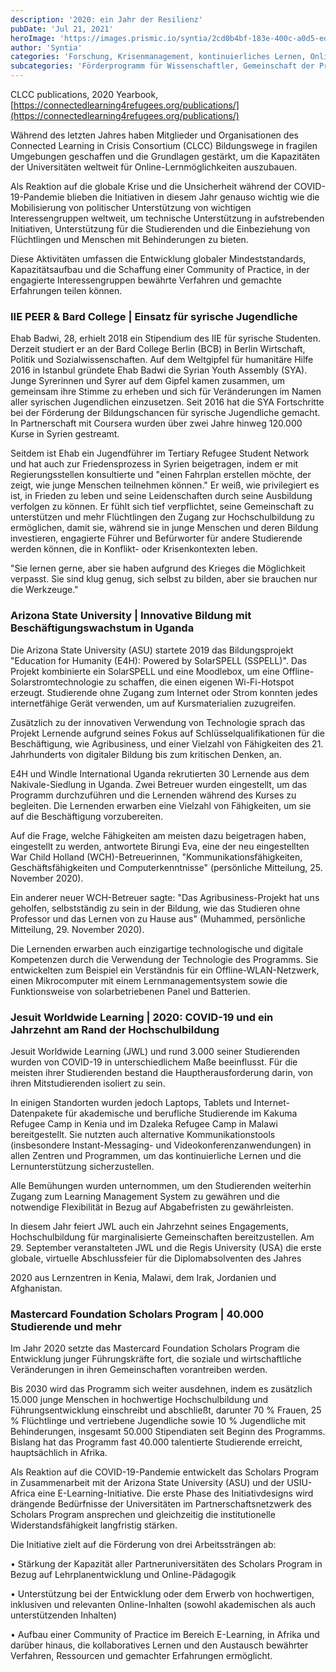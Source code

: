 ```yaml
---
description: '2020: ein Jahr der Resilienz'
pubDate: 'Jul 21, 2021'
heroImage: 'https://images.prismic.io/syntia/2cd0b4bf-183e-400c-a0d5-ed470887bef2_screenshot-2021-07-21-at-15.32.20.png?auto=compress,format'
author: 'Syntia'
categories: 'Forschung, Krisenmanagement, kontinuierliches Lernen, Online Bildung'
subcategories: 'Förderprogramm für Wissenschaftler, Gemeinschaft der Praxis, digitale Lesefähigkeiten, Führungskräfteentwicklung'
---
```


CLCC publications, 2020 Yearbook, [https://connectedlearning4refugees.org/publications/](https://connectedlearning4refugees.org/publications/)

Während des letzten Jahres haben Mitglieder und Organisationen des Connected Learning in Crisis Consortium (CLCC) Bildungswege in fragilen Umgebungen geschaffen und die Grundlagen gestärkt, um die Kapazitäten der Universitäten weltweit für Online-Lernmöglichkeiten auszubauen.

Als Reaktion auf die globale Krise und die Unsicherheit während der COVID-19-Pandemie blieben die Initiativen in diesem Jahr genauso wichtig wie die Mobilisierung von politischer Unterstützung von wichtigen Interessengruppen weltweit, um technische Unterstützung in aufstrebenden Initiativen, Unterstützung für die Studierenden und die Einbeziehung von Flüchtlingen und Menschen mit Behinderungen zu bieten.

Diese Aktivitäten umfassen die Entwicklung globaler Mindeststandards, Kapazitätsaufbau und die Schaffung einer Community of Practice, in der engagierte Interessengruppen bewährte Verfahren und gemachte Erfahrungen teilen können.

### **IIE PEER & Bard College | Einsatz für syrische Jugendliche**

Ehab Badwi, 28, erhielt 2018 ein Stipendium des IIE für syrische Studenten. Derzeit studiert er an der Bard College Berlin (BCB) in Berlin Wirtschaft, Politik und Sozialwissenschaften. Auf dem Weltgipfel für humanitäre Hilfe 2016 in Istanbul gründete Ehab Badwi die Syrian Youth Assembly (SYA). Junge Syrerinnen und Syrer auf dem Gipfel kamen zusammen, um gemeinsam ihre Stimme zu erheben und sich für Veränderungen im Namen aller syrischen Jugendlichen einzusetzen. Seit 2016 hat die SYA Fortschritte bei der Förderung der Bildungschancen für syrische Jugendliche gemacht. In Partnerschaft mit Coursera wurden über zwei Jahre hinweg 120.000 Kurse in Syrien gestreamt.

Seitdem ist Ehab ein Jugendführer im Tertiary Refugee Student Network und hat auch zur Friedensprozess in Syrien beigetragen, indem er mit Regierungsstellen konsultierte und "einen Fahrplan erstellen möchte, der zeigt, wie junge Menschen teilnehmen können." Er weiß, wie privilegiert es ist, in Frieden zu leben und seine Leidenschaften durch seine Ausbildung verfolgen zu können. Er fühlt sich tief verpflichtet, seine Gemeinschaft zu unterstützen und mehr Flüchtlingen den Zugang zur Hochschulbildung zu ermöglichen, damit sie, während sie in junge Menschen und deren Bildung investieren, engagierte Führer und Befürworter für andere Studierende werden können, die in Konflikt- oder Krisenkontexten leben.

"Sie lernen gerne, aber sie haben aufgrund des Krieges die Möglichkeit verpasst. Sie sind klug genug, sich selbst zu bilden, aber sie brauchen nur die Werkzeuge."

### **Arizona State University | Innovative Bildung mit Beschäftigungswachstum in Uganda**

Die Arizona State University (ASU) startete 2019 das Bildungsprojekt "Education for Humanity (E4H): Powered by SolarSPELL (SSPELL)". Das Projekt kombinierte ein SolarSPELL und eine Moodlebox, um eine Offline-Solarstromtechnologie zu schaffen, die einen eigenen Wi-Fi-Hotspot erzeugt. Studierende ohne Zugang zum Internet oder Strom konnten jedes internetfähige Gerät verwenden, um auf Kursmaterialien zuzugreifen.

Zusätzlich zu der innovativen Verwendung von Technologie sprach das Projekt Lernende aufgrund seines Fokus auf Schlüsselqualifikationen für die Beschäftigung, wie Agribusiness, und einer Vielzahl von Fähigkeiten des 21. Jahrhunderts von digitaler Bildung bis zum kritischen Denken, an.

E4H und Windle International Uganda rekrutierten 30 Lernende aus dem Nakivale-Siedlung in Uganda. Zwei Betreuer wurden eingestellt, um das Programm durchzuführen und die Lernenden während des Kurses zu begleiten. Die Lernenden erwarben eine Vielzahl von Fähigkeiten, um sie auf die Beschäftigung vorzubereiten.

Auf die Frage, welche Fähigkeiten am meisten dazu beigetragen haben, eingestellt zu werden, antwortete Birungi Eva, eine der neu eingestellten War Child Holland (WCH)-Betreuerinnen, "Kommunikationsfähigkeiten, Geschäftsfähigkeiten und Computerkenntnisse" (persönliche Mitteilung, 25. November 2020).

Ein anderer neuer WCH-Betreuer sagte: "Das Agribusiness-Projekt hat uns geholfen, selbstständig zu sein in der Bildung, wie das Studieren ohne Professor und das Lernen von zu Hause aus" (Muhammed, persönliche Mitteilung, 29. November 2020).

Die Lernenden erwarben auch einzigartige technologische und digitale Kompetenzen durch die Verwendung der Technologie des Programms. Sie entwickelten zum Beispiel ein Verständnis für ein Offline-WLAN-Netzwerk, einen Mikrocomputer mit einem Lernmanagementsystem sowie die Funktionsweise von solarbetriebenen Panel und Batterien.

### **Jesuit Worldwide Learning | 2020: COVID-19 und ein Jahrzehnt am Rand der Hochschulbildung**

Jesuit Worldwide Learning (JWL) und rund 3.000 seiner Studierenden wurden von COVID-19 in unterschiedlichem Maße beeinflusst. Für die meisten ihrer Studierenden bestand die Hauptherausforderung darin, von ihren Mitstudierenden isoliert zu sein.

In einigen Standorten wurden jedoch Laptops, Tablets und Internet-Datenpakete für akademische und berufliche Studierende im Kakuma Refugee Camp in Kenia und im Dzaleka Refugee Camp in Malawi bereitgestellt. Sie nutzten auch alternative Kommunikationstools (insbesondere Instant-Messaging- und Videokonferenzanwendungen) in allen Zentren und Programmen, um das kontinuierliche Lernen und die Lernunterstützung sicherzustellen.

Alle Bemühungen wurden unternommen, um den Studierenden weiterhin Zugang zum Learning Management System zu gewähren und die notwendige Flexibilität in Bezug auf Abgabefristen zu gewährleisten.

In diesem Jahr feiert JWL auch ein Jahrzehnt seines Engagements, Hochschulbildung für marginalisierte Gemeinschaften bereitzustellen. Am 29. September veranstalteten JWL und die Regis University (USA) die erste globale, virtuelle Abschlussfeier für die Diplomabsolventen des Jahres

2020 aus Lernzentren in Kenia, Malawi, dem Irak, Jordanien und Afghanistan.

### **Mastercard Foundation Scholars Program | 40.000 Studierende und mehr**

Im Jahr 2020 setzte das Mastercard Foundation Scholars Program die Entwicklung junger Führungskräfte fort, die soziale und wirtschaftliche Veränderungen in ihren Gemeinschaften vorantreiben werden.

Bis 2030 wird das Programm sich weiter ausdehnen, indem es zusätzlich 15.000 junge Menschen in hochwertige Hochschulbildung und Führungsentwicklung einschreibt und abschließt, darunter 70 % Frauen, 25 % Flüchtlinge und vertriebene Jugendliche sowie 10 % Jugendliche mit Behinderungen, insgesamt 50.000 Stipendiaten seit Beginn des Programms. Bislang hat das Programm fast 40.000 talentierte Studierende erreicht, hauptsächlich in Afrika.

Als Reaktion auf die COVID-19-Pandemie entwickelt das Scholars Program in Zusammenarbeit mit der Arizona State University (ASU) und der USIU-Africa eine E-Learning-Initiative. Die erste Phase des Initiativdesigns wird drängende Bedürfnisse der Universitäten im Partnerschaftsnetzwerk des Scholars Program ansprechen und gleichzeitig die institutionelle Widerstandsfähigkeit langfristig stärken.

Die Initiative zielt auf die Förderung von drei Arbeitssträngen ab:

• Stärkung der Kapazität aller Partneruniversitäten des Scholars Program in Bezug auf Lehrplanentwicklung und Online-Pädagogik

• Unterstützung bei der Entwicklung oder dem Erwerb von hochwertigen, inklusiven und relevanten Online-Inhalten (sowohl akademischen als auch unterstützenden Inhalten)

• Aufbau einer Community of Practice im Bereich E-Learning, in Afrika und darüber hinaus, die kollaboratives Lernen und den Austausch bewährter Verfahren, Ressourcen und gemachter Erfahrungen ermöglicht.